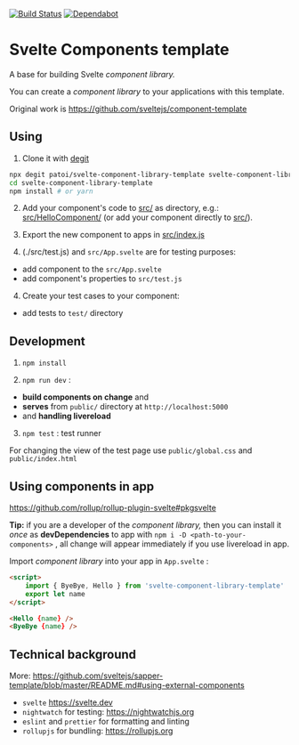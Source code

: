 [![Build Status](https://travis-ci.org/patoi/svelte-component-library-template.svg?branch=master)](https://travis-ci.org/patoi/svelte-component-library-template) [![Dependabot](https://badgen.net/badge/Dependabot/enabled/green?icon=dependabot)](https://dependabot.com/)

# Svelte Components template

A base for building Svelte _component library._

You can create a _component library_ to your applications with this template.

Original work is https://github.com/sveltejs/component-template

## Using

1. Clone it with [degit](https://github.com/Rich-Harris/degit)

```bash
npx degit patoi/svelte-component-library-template svelte-component-library-template
cd svelte-component-library-template
npm install # or yarn
```

2. Add your component's code to [src/](./src/) as directory, e.g.: [src/HelloComponent/](./src/HelloComponent/) (or add your component directly to [src/](./src/)).

3. Export the new component to apps in [src/index.js](./src/index.js)

4. (./src/test.js) and `src/App.svelte` are for testing purposes:

-   add component to the `src/App.svelte`
-   add component's properties to `src/test.js`

4. Create your test cases to your component:

-   add tests to `test/` directory

## Development

1. `npm install`

2. `npm run dev` :

-   **build components on change** and
-   **serves** from `public/` directory at `http://localhost:5000`
-   and **handling livereload**

3. `npm test` : test runner

For changing the view of the test page use `public/global.css` and `public/index.html`

## Using components in app

https://github.com/rollup/rollup-plugin-svelte#pkgsvelte

**Tip:** if you are a developer of the _component library,_ then you can install it _once_ as **devDependencies** to app with `npm i -D <path-to-your-components>` , all change will appear immediately if you use livereload in app.

Import _component library_ into your app in `App.svelte` :

```html
<script>
    import { ByeBye, Hello } from 'svelte-component-library-template'
    export let name
</script>

<Hello {name} />
<ByeBye {name} />
```

## Technical background

More: https://github.com/sveltejs/sapper-template/blob/master/README.md#using-external-components

-   `svelte` https://svelte.dev
-   `nightwatch` for testing: https://nightwatchjs.org
-   `eslint` and `prettier` for formatting and linting
-   `rollupjs` for bundling: https://rollupjs.org
